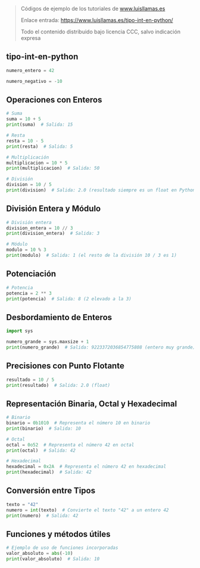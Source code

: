 > Códigos de ejemplo de los tutoriales de www.luisllamas.es
>
> Enlace entrada: https://www.luisllamas.es/tipo-int-en-python/
>
> Todo el contenido distribuido bajo licencia CCC, salvo indicación expresa

## tipo-int-en-python
```python
numero_entero = 42

numero_negativo = -10
```


## Operaciones con Enteros
```python
# Suma
suma = 10 + 5
print(suma)  # Salida: 15

# Resta
resta = 10 - 5
print(resta)  # Salida: 5

# Multiplicación
multiplicacion = 10 * 5
print(multiplicacion)  # Salida: 50

# División
division = 10 / 5
print(division)  # Salida: 2.0 (resultado siempre es un float en Python 3)
```


## División Entera y Módulo
```python
# División entera
division_entera = 10 // 3
print(division_entera)  # Salida: 3

# Módulo
modulo = 10 % 3
print(modulo)  # Salida: 1 (el resto de la división 10 / 3 es 1)
```


## Potenciación
```python
# Potencia
potencia = 2 ** 3
print(potencia)  # Salida: 8 (2 elevado a la 3)
```


## Desbordamiento de Enteros
```python
import sys

numero_grande = sys.maxsize + 1
print(numero_grande)  # Salida: 9223372036854775808 (entero muy grande)
```


## Precisiones con Punto Flotante
```python
resultado = 10 / 5
print(resultado)  # Salida: 2.0 (float)
```


## Representación Binaria, Octal y Hexadecimal
```python
# Binario
binario = 0b1010  # Representa el número 10 en binario
print(binario)  # Salida: 10

# Octal
octal = 0o52  # Representa el número 42 en octal
print(octal)  # Salida: 42

# Hexadecimal
hexadecimal = 0x2A  # Representa el número 42 en hexadecimal
print(hexadecimal)  # Salida: 42
```


## Conversión entre Tipos
```python
texto = "42"
numero = int(texto)  # Convierte el texto "42" a un entero 42
print(numero)  # Salida: 42
```


## Funciones y métodos útiles
```python
# Ejemplo de uso de funciones incorporadas
valor_absoluto = abs(-10)
print(valor_absoluto)  # Salida: 10
```


